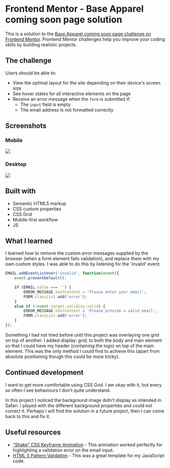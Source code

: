 # Frontend Mentor - Base Apparel coming soon page solution

This is a solution to the [Base Apparel coming soon page challenge on Frontend Mentor](https://www.frontendmentor.io/challenges/base-apparel-coming-soon-page-5d46b47f8db8a7063f9331a0). Frontend Mentor challenges help you improve your coding skills by building realistic projects. 

## The challenge

Users should be able to:

- View the optimal layout for the site depending on their device's screen size
- See hover states for all interactive elements on the page
- Receive an error message when the `form` is submitted if:
  - The `input` field is empty
  - The email address is not formatted correctly

## Screenshots

### Mobile
![](screenshot-mobile.jpg)

### Desktop
![](screenshot-desktop.jpg)

## Built with

- Semantic HTML5 markup
- CSS custom properties
- CSS Grid
- Mobile-first workflow
- JS

## What I learned

I learned how to remove the custom error messages supplied by the browser (when a form element fails validation), and replace them with my own custom styles. I was able to do this by listening for the 'invalid' event:
```js
EMAIL.addEventListener('invalid', function(event){
    event.preventDefault();

    if (EMAIL.value === '') {
        ERROR_MESSAGE.textContent = 'Please enter your email';
        FORM.classList.add('error');
    }
    else if (!event.target.validity.valid) {
        ERROR_MESSAGE.textContent = 'Please provide a valid email';
        FORM.classList.add('error');
    }
});
```

Something I had not tried before until this project was overlaying one grid on top of another. I added display: grid; to both the body and main element so that I could have my header (containing the logo) on top of the main element. This was the only method I could find to achieve this (apart from absolute positioning though this could be more tricky).

## Continued development

I want to get more comfortable using CSS Grid. I am okay with it, but every so often I see behaviours I don't quite understand.

In this project I noticed the background image didn't display as intended in Safari. I played with the different background properties and could not correct it. Perhaps I will find the solution in a future project, then I can come back to this and fix it.

## Useful resources

- [“Shake” CSS Keyframe Animation](https://css-tricks.com/snippets/css/shake-css-keyframe-animation/) - This animation worked perfectly for highlighting a validation error on the email input.
- [HTML 5 Pattern Validation](https://codepen.io/tutsplus/pen/zrBKZg) - This was a great template for my JavaScript code.